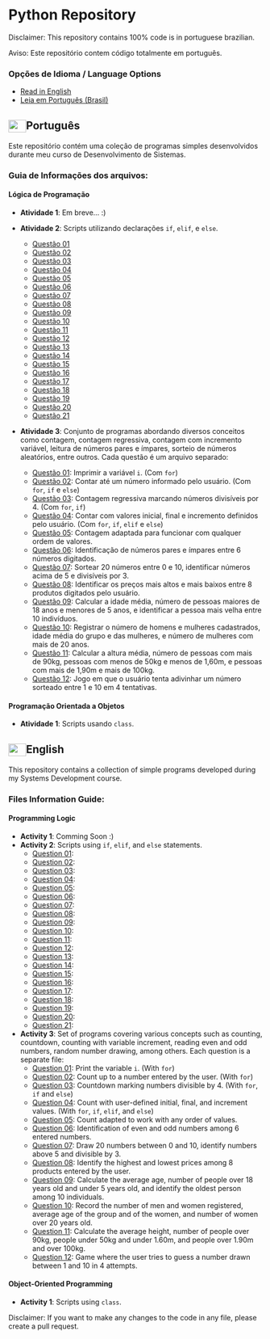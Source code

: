 # Python Repository
Disclaimer: This repository contains 100% code is in portuguese brazilian.

Aviso: Este repositório contem código totalmente em português.
### Opções de Idioma / Language Options

- [Read in English](#english)
- [Leia em Português (Brasil)](#português)

## <img src="https://upload.wikimedia.org/wikipedia/commons/0/05/Flag_of_Brazil.svg" width="35" height="25" align="center">Português

Este repositório contém uma coleção de programas simples desenvolvidos durante meu curso de Desenvolvimento de Sistemas.

### Guia de Informações dos arquivos:

#### Lógica de Programação

- **Atividade 1**: Em breve... :)
- **Atividade 2**: Scripts utilizando declarações `if`, `elif`, e `else`.
  - [Questão 01](UC3%20-%20Logica%20de%20Programção/Atividade%202%20-%2020-05-24/questao_01.py)
  - [Questão 02](UC3%20-%20Logica%20de%20Programção/Atividade%202%20-%2020-05-24/questao_02.py)
  - [Questão 03](UC3%20-%20Logica%20de%20Programção/Atividade%202%20-%2020-05-24/questao_03.py)
  - [Questão 04](UC3%20-%20Logica%20de%20Programção/Atividade%202%20-%2020-05-24/questao_04.py)
  - [Questão 05](UC3%20-%20Logica%20de%20Programção/Atividade%202%20-%2020-05-24/questao_05.py)
  - [Questão 06](UC3%20-%20Logica%20de%20Programção/Atividade%202%20-%2020-05-24/questao_06.py)
  - [Questão 07](UC3%20-%20Logica%20de%20Programção/Atividade%202%20-%2020-05-24/questao_07.py)
  - [Questão 08](UC3%20-%20Logica%20de%20Programção/Atividade%202%20-%2020-05-24/questao_08.py)
  - [Questão 09](UC3%20-%20Logica%20de%20Programção/Atividade%202%20-%2020-05-24/questao_09.py)
  - [Questão 10](UC3%20-%20Logica%20de%20Programção/Atividade%202%20-%2020-05-24/questao_10.py)
  - [Questão 11](UC3%20-%20Logica%20de%20Programção/Atividade%202%20-%2020-05-24/questao_11.py)
  - [Questão 12](UC3%20-%20Logica%20de%20Programção/Atividade%202%20-%2020-05-24/questao_12.py)
  - [Questão 13](UC3%20-%20Logica%20de%20Programção/Atividade%202%20-%2020-05-24/questao_13.py)
  - [Questão 14](UC3%20-%20Logica%20de%20Programção/Atividade%202%20-%2020-05-24/questao_14.py)
  - [Questão 15](UC3%20-%20Logica%20de%20Programção/Atividade%202%20-%2020-05-24/questao_15.py)
  - [Questão 16](UC3%20-%20Logica%20de%20Programção/Atividade%202%20-%2020-05-24/questao_16.py)
  - [Questão 17](UC3%20-%20Logica%20de%20Programção/Atividade%202%20-%2020-05-24/questao_17.py)
  - [Questão 18](UC3%20-%20Logica%20de%20Programção/Atividade%202%20-%2020-05-24/questao_18.py)
  - [Questão 19](UC3%20-%20Logica%20de%20Programção/Atividade%202%20-%2020-05-24/questao_19.py)
  - [Questão 20](UC3%20-%20Logica%20de%20Programção/Atividade%202%20-%2020-05-24/questao_20.py)
  - [Questão 21](UC3%20-%20Logica%20de%20Programção/Atividade%202%20-%2020-05-24/questao_21.py)

- **Atividade 3**: Conjunto de programas abordando diversos conceitos como contagem, contagem regressiva, contagem com incremento variável, leitura de números pares e ímpares, sorteio de números aleatórios, entre outros. Cada questão é um arquivo separado:
  - [Questão 01](UC3%20-%20Logica%20de%20Programção/Atividade%203%20-%2024-05-24/questao_01.py): Imprimir a variável `i`. (Com `for`)
  - [Questão 02](UC3%20-%20Logica%20de%20Programção/Atividade%203%20-%2024-05-24/questao_02.py): Contar até um número informado pelo usuário. (Com `for`, `if` e `else`)
  - [Questão 03](UC3%20-%20Logica%20de%20Programção/Atividade%203%20-%2024-05-24/questao_03.py): Contagem regressiva marcando números divisíveis por 4. (Com `for`, `if`)
  - [Questão 04](UC3%20-%20Logica%20de%20Programção/Atividade%203%20-%2024-05-24/questao_04.py): Contar com valores inicial, final e incremento definidos pelo usuário. (Com `for`, `if`, `elif` e `else`)
  - [Questão 05](UC3%20-%20Logica%20de%20Programção/Atividade%203%20-%2024-05-24/questao_05.py): Contagem adaptada para funcionar com qualquer ordem de valores.
  - [Questão 06](UC3%20-%20Logica%20de%20Programção/Atividade%203%20-%2024-05-24/questao_06.py): Identificação de números pares e ímpares entre 6 números digitados.
  - [Questão 07](UC3%20-%20Logica%20de%20Programção/Atividade%203%20-%2024-05-24/questao_07.py): Sortear 20 números entre 0 e 10, identificar números acima de 5 e divisíveis por 3.
  - [Questão 08](UC3%20-%20Logica%20de%20Programção/Atividade%203%20-%2024-05-24/questao_08.py): Identificar os preços mais altos e mais baixos entre 8 produtos digitados pelo usuário.
  - [Questão 09](UC3%20-%20Logica%20de%20Programção/Atividade%203%20-%2024-05-24/questao_09.py): Calcular a idade média, número de pessoas maiores de 18 anos e menores de 5 anos, e identificar a pessoa mais velha entre 10 indivíduos.
  - [Questão 10](UC3%20-%20Logica%20de%20Programção/Atividade%203%20-%2024-05-24/questao_10.py): Registrar o número de homens e mulheres cadastrados, idade média do grupo e das mulheres, e número de mulheres com mais de 20 anos.
  - [Questão 11](UC3%20-%20Logica%20de%20Programção/Atividade%203%20-%2024-05-24/questao_11.py): Calcular a altura média, número de pessoas com mais de 90kg, pessoas com menos de 50kg e menos de 1,60m, e pessoas com mais de 1,90m e mais de 100kg.
  - [Questão 12](UC3%20-%20Logica%20de%20Programção/Atividade%203%20-%2024-05-24/questao_12.py): Jogo em que o usuário tenta adivinhar um número sorteado entre 1 e 10 em 4 tentativas.

#### Programação Orientada a Objetos

- **Atividade 1**: Scripts usando `class`.


## <img src="https://upload.wikimedia.org/wikipedia/en/a/a4/Flag_of_the_United_States.svg" width="35" height="25" align="center">English

This repository contains a collection of simple programs developed during my Systems Development course.

### Files Information Guide:

#### Programming Logic
- **Activity 1**: Comming Soon :)
- **Activity 2**: Scripts using `if`, `elif`, and `else` statements.
  -  [Question 01](UC3%20-%20Logica%20de%20Programção/Atividade%202%20-%2020-05-24/questao_01.py): 
  -  [Question 02](UC3%20-%20Logica%20de%20Programção/Atividade%202%20-%2020-05-24/questao_02.py): 
  -  [Question 03](UC3%20-%20Logica%20de%20Programção/Atividade%202%20-%2020-05-24/questao_03.py): 
  -  [Question 04](UC3%20-%20Logica%20de%20Programção/Atividade%202%20-%2020-05-24/questao_04.py): 
  -  [Question 05](UC3%20-%20Logica%20de%20Programção/Atividade%202%20-%2020-05-24/questao_05.py): 
  -  [Question 06](UC3%20-%20Logica%20de%20Programção/Atividade%202%20-%2020-05-24/questao_06.py): 
  -  [Question 07](UC3%20-%20Logica%20de%20Programção/Atividade%202%20-%2020-05-24/questao_07.py): 
  -  [Question 08](UC3%20-%20Logica%20de%20Programção/Atividade%202%20-%2020-05-24/questao_08.py):
  -  [Question 09](UC3%20-%20Logica%20de%20Programção/Atividade%202%20-%2020-05-24/questao_09.py):
  -  [Question 10](UC3%20-%20Logica%20de%20Programção/Atividade%202%20-%2020-05-24/questao_10.py):
  -  [Question 11](UC3%20-%20Logica%20de%20Programção/Atividade%202%20-%2020-05-24/questao_11.py):
  -  [Question 12](UC3%20-%20Logica%20de%20Programção/Atividade%202%20-%2020-05-24/questao_12.py):
  -  [Question 13](UC3%20-%20Logica%20de%20Programção/Atividade%202%20-%2020-05-24/questao_13.py):
  -  [Question 14](UC3%20-%20Logica%20de%20Programção/Atividade%202%20-%2020-05-24/questao_14.py):
  -  [Question 15](UC3%20-%20Logica%20de%20Programção/Atividade%202%20-%2020-05-24/questao_15.py):
  -  [Question 16](UC3%20-%20Logica%20de%20Programção/Atividade%202%20-%2020-05-24/questao_16.py):
  -  [Question 17](UC3%20-%20Logica%20de%20Programção/Atividade%202%20-%2020-05-24/questao_17.py):
  -  [Question 18](UC3%20-%20Logica%20de%20Programção/Atividade%202%20-%2020-05-24/questao_18.py):
  -  [Question 19](UC3%20-%20Logica%20de%20Programção/Atividade%202%20-%2020-05-24/questao_19.py):
  -  [Question 20](UC3%20-%20Logica%20de%20Programção/Atividade%202%20-%2020-05-24/questao_20.py):
  -  [Question 21](UC3%20-%20Logica%20de%20Programção/Atividade%202%20-%2020-05-24/questao_21.py):
- **Activity 3**: Set of programs covering various concepts such as counting, countdown, counting with variable increment, reading even and odd numbers, random number drawing, among others. Each question is a separate file:
  - [Question 01](UC3%20-%20Logica%20de%20Programção/Atividade%203%20-%2024-05-24/questao_01.py): Print the variable `i`. (With `for`)
  - [Question 02](UC3%20-%20Logica%20de%20Programção/Atividade%203%20-%2024-05-24/questao_02.py): Count up to a number entered by the user. (With `for`)
  - [Question 03](UC3%20-%20Logica%20de%20Programção/Atividade%203%20-%2024-05-24/questao_03.py): Countdown marking numbers divisible by 4. (With `for`, `if` and `else`)
  - [Question 04](UC3%20-%20Logica%20de%20Programção/Atividade%203%20-%2024-05-24/questao_04.py): Count with user-defined initial, final, and increment values. (With `for`, `if`, `elif`, and `else`)
  - [Question 05](UC3%20-%20Logica%20de%20Programção/Atividade%203%20-%2024-05-24/questao_05.py): Count adapted to work with any order of values.
  - [Question 06](UC3%20-%20Logica%20de%20Programção/Atividade%203%20-%2024-05-24/questao_06.py): Identification of even and odd numbers among 6 entered numbers.
  - [Question 07](UC3%20-%20Logica%20de%20Programção/Atividade%203%20-%2024-05-24/questao_07.py): Draw 20 numbers between 0 and 10, identify numbers above 5 and divisible by 3.
  - [Question 08](UC3%20-%20Logica%20de%20Programção/Atividade%203%20-%2024-05-24/questao_08.py): Identify the highest and lowest prices among 8 products entered by the user.
  - [Question 09](UC3%20-%20Logica%20de%20Programção/Atividade%203%20-%2024-05-24/questao_09.py): Calculate the average age, number of people over 18 years old and under 5 years old, and identify the oldest person among 10 individuals.
  - [Question 10](UC3%20-%20Logica%20de%20Programção/Atividade%203%20-%2024-05-24/questao_10.py): Record the number of men and women registered, average age of the group and of the women, and number of women over 20 years old.
  - [Question 11](UC3%20-%20Logica%20de%20Programção/Atividade%203%20-%2024-05-24/questao_11.py): Calculate the average height, number of people over 90kg, people under 50kg and under 1.60m, and people over 1.90m and over 100kg.
  - [Question 12](UC3%20-%20Logica%20de%20Programção/Atividade%203%20-%2024-05-24/questao_12.py): Game where the user tries to guess a number drawn between 1 and 10 in 4 attempts.

#### Object-Oriented Programming
- **Activity 1**: Scripts using `class`.

Disclaimer: If you want to make any changes to the code in any file, please create a pull request.
